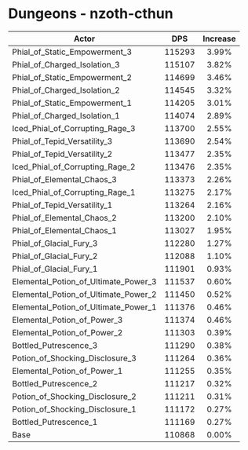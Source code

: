 # Dungeons - nzoth-cthun
| Actor | DPS | Increase |
|---|:---:|:---:|
|Phial_of_Static_Empowerment_3|115293|3.99%|
|Phial_of_Charged_Isolation_3|115107|3.82%|
|Phial_of_Static_Empowerment_2|114699|3.46%|
|Phial_of_Charged_Isolation_2|114545|3.32%|
|Phial_of_Static_Empowerment_1|114205|3.01%|
|Phial_of_Charged_Isolation_1|114074|2.89%|
|Iced_Phial_of_Corrupting_Rage_3|113700|2.55%|
|Phial_of_Tepid_Versatility_3|113690|2.54%|
|Phial_of_Tepid_Versatility_2|113477|2.35%|
|Iced_Phial_of_Corrupting_Rage_2|113476|2.35%|
|Phial_of_Elemental_Chaos_3|113373|2.26%|
|Iced_Phial_of_Corrupting_Rage_1|113275|2.17%|
|Phial_of_Tepid_Versatility_1|113264|2.16%|
|Phial_of_Elemental_Chaos_2|113200|2.10%|
|Phial_of_Elemental_Chaos_1|113027|1.95%|
|Phial_of_Glacial_Fury_3|112280|1.27%|
|Phial_of_Glacial_Fury_2|112088|1.10%|
|Phial_of_Glacial_Fury_1|111901|0.93%|
|Elemental_Potion_of_Ultimate_Power_3|111537|0.60%|
|Elemental_Potion_of_Ultimate_Power_2|111450|0.52%|
|Elemental_Potion_of_Ultimate_Power_1|111376|0.46%|
|Elemental_Potion_of_Power_3|111374|0.46%|
|Elemental_Potion_of_Power_2|111303|0.39%|
|Bottled_Putrescence_3|111290|0.38%|
|Potion_of_Shocking_Disclosure_3|111264|0.36%|
|Elemental_Potion_of_Power_1|111255|0.35%|
|Bottled_Putrescence_2|111217|0.32%|
|Potion_of_Shocking_Disclosure_2|111211|0.31%|
|Potion_of_Shocking_Disclosure_1|111172|0.27%|
|Bottled_Putrescence_1|111169|0.27%|
|Base|110868|0.00%|
